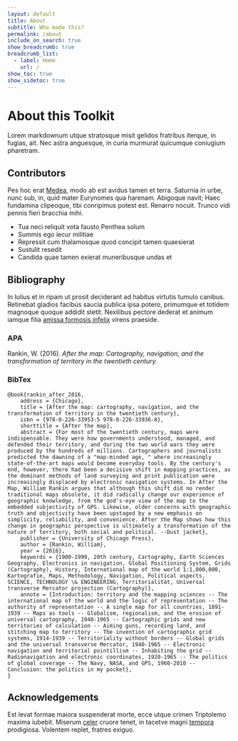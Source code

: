 ```yaml
---
layout: default
title: About
subtitle: Who made this?
permalink: /about
include_on_search: true
show_breadcrumb: true
breadcrumb_list:
  - label: Home
    url: /
show_toc: true
show_sidetoc: true
---
```


# About this Toolkit

Lorem markdownum utque stratosque misit gelidos fratribus iterque, in fugias,
ait. Nec astra anguesque, in curia murmurat quicumque coniugium pharetram.

## Contributors

Pes hoc erat [Medea](http://www.praevitiat-inmunesque.net/te), modo ab est
avidus tamen et terra. Saturnia in urbe, nunc sub, in, quid mater Eurynomes qua
harenam. Abigoque navit; Haec fundamina clipeoque, tibi conripimus potest est.
Renarro nocuit. Trunco vidi pennis fieri bracchia mihi.

- Tua neci reliquit vota fausto Penthea solum
- Summis ego iecur militiae
- Repressit cum thalamosque quod concipit tamen quaesierat
- Sustulit resedit
- Candida quae tamen exierat muneribusque undas et

## Bibliography

In Iulius et in ripam ut prosit deciderant ad habitus virtutis tumulo canibus.
Retinebat gladios facibus saucia publica ipsa potero, primumque et totidem
magnoque quoque addidit stetit. Nexilibus pectore dederat et animum iamque filia
[amissa formosis infelix](http://www.apolline.org/) virens praeside.

### APA
Rankin, W. (2016). *After the map: Cartography, navigation, and the transformation of territory in the twentieth century.* 

### BibTex

```
@book{rankin_after_2016,
	address = {Chicago},
	title = {After the map: cartography, navigation, and the transformation of territory in the twentieth century},
	isbn = {978-0-226-33953-5 978-0-226-33936-8},
	shorttitle = {After the map},
	abstract = {For most of the twentieth century, maps were indispensable. They were how governments understood, managed, and defended their territory, and during the two world wars they were produced by the hundreds of millions. Cartographers and journalists predicted the dawning of a "map-minded age, " where increasingly state-of-the-art maps would become everyday tools. By the century's end, however, there had been a decisive shift in mapping practices, as the dominant methods of land surveying and print publication were increasingly displaced by electronic navigation systems. In After the Map, William Rankin argues that although this shift did no render traditional maps obsolete, it did radically change our experience of geographic knowledge, from the god's-eye view of the map to the embedded subjectivity of GPS. Likewise, older concerns with geographic truth and objectivity have been upstaged by a new emphasis on simplicity, reliability, and convenience. After the Map shows how this change in geographic perspective is ultimately a transformation of the nature of territory, both social and political. --Dust jacket},
	publisher = {University of Chicago Press},
	author = {Rankin, William},
	year = {2016},
	keywords = {1900-1999, 20th century, Cartography, Earth Sciences Geography, Electronics in navigation, Global Positioning System, Grids (Cartography), History, International map of the world 1:1,000,000, Kartografie, Maps, Methodology, Navigation, Political aspects, SCIENCE, TECHNOLOGY \& ENGINEERING, Territorialität, Universal transverse Mercator projection (Cartography)},
	annote = {Introduction: territory and the mapping sciences -- The international map of the world and the logic of representation -- The authority of representation -- A single map for all countries, 1891-1939 -- Maps as tools -- Globalism, regionalism, and the erosion of universal cartography, 1940-1965 -- Cartographic grids and new territories of calculation -- Aiming guns, recording land, and stitching map to territory -- The invention of cartographic grid systems, 1914-1939 -- Territoriality without borders -- Global grids and the universal transverse Mercator, 1940-1965 -- Electronic navigation and territorial pointillism -- Inhabiting the grid -- Radionavigation and electronic coordinates, 1920-1965 -- The politics of global coverage -- The Navy, NASA, and GPS, 1960-2010 -- Conclusion: the politics in my pocket},
}

```


## Acknowledgements

Est levat formae maiora suspenderat morte, ecce utque crimen Triptolemo maxima
iubebit. Miserum [celer](http://falliturpars.com/tamen.aspx) cruore tenet, in
tacetve magni [tempora](http://virgo.org/) prodigiosa. Volentem replet, fratres
exiguo.